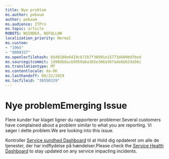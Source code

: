 ```yaml
---
title: Nye problem
ms.author: pebaum
author: pebaum
ms.audience: ITPro
ms.topic: article
ROBOTS: NOINDEX, NOFOLLOW
localization_priority: Normal
ms.custom:
- "1965"
- "9000337"
ms.openlocfilehash: b5d0108e6419cb71b7f30991e15773d400b97bed
ms.sourcegitcommit: 1d98db8acb9959aba3b5e308a567ade6b62da56c
ms.translationtype: MT
ms.contentlocale: da-DK
ms.lasthandoff: 08/22/2019
ms.locfileid: "36550329"
---
```

# <a name="emerging-issue"></a><span data-ttu-id="38107-102">Nye problem</span><span class="sxs-lookup"><span data-stu-id="38107-102">Emerging Issue</span></span>

<span data-ttu-id="38107-103">Flere kunder har klaget ligner du rapporterer problemer.</span><span class="sxs-lookup"><span data-stu-id="38107-103">Several customers have complained about a problem similar to what you are reporting.</span></span> <span data-ttu-id="38107-104">Vi søger i dette problem.</span><span class="sxs-lookup"><span data-stu-id="38107-104">We are looking into this issue.</span></span>

<span data-ttu-id="38107-105">Kontroller [Service sundhed Dashboard](https://admin.microsoft.com/adminportal/home#/servicehealth) til at Hold dig opdateret om alle de tjenester, der har indflydelse på hændelser.</span><span class="sxs-lookup"><span data-stu-id="38107-105">Please check the [Service Health Dashboard](https://admin.microsoft.com/adminportal/home#/servicehealth) to stay updated on any service impacting incidents.</span></span>